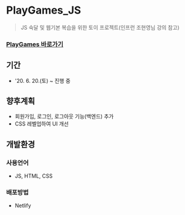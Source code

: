 # PlayGames_JS
> JS 숙달 및 웹기본 복습을 위한 토이 프로젝트(인프런 조현영님 강의 참고)
### [PlayGames 바로가기](https://playgames.netlify.app/)

## 기간
* '20. 6. 20.(토) ~ 진행 중

## 향후계획
* 회원가입, 로그인, 로그아웃 기능(백엔드) 추가
* CSS 레벨업하여 UI 개선

## 개발환경
### 사용언어
* JS, HTML, CSS
### 배포방법
* Netlify
